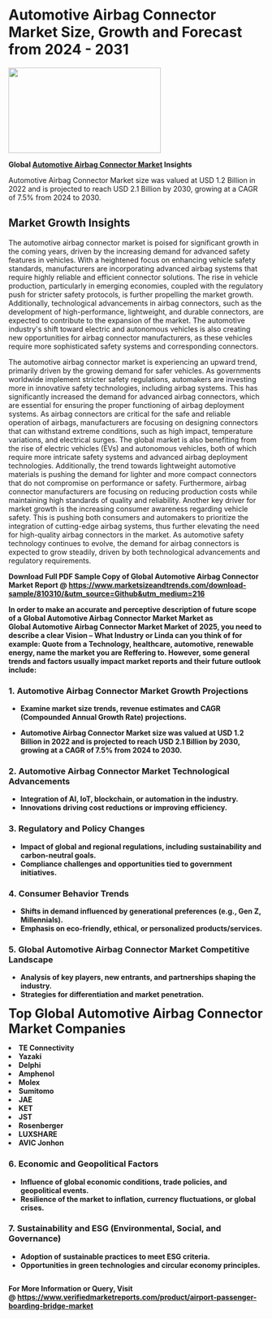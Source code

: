 <H1>Automotive Airbag Connector Market Size, Growth and Forecast from 2024 - 2031</H1><img class="aligncenter size-medium wp-image-584254" src="https://thirdeyenews.in/wp-content/uploads/2024/09/Global-Market-Research-300x168.jpeg" alt="" width="300" height="168" /><p><strong>Global&nbsp;<a href="https://www.marketsizeandtrends.com/download-sample/810310/&amp;utm_source=Github&utm_medium=216">Automotive Airbag Connector Market</a> Insights</strong></p><p>Automotive Airbag Connector Market size was valued at USD 1.2 Billion in 2022 and is projected to reach USD 2.1 Billion by 2030, growing at a CAGR of 7.5% from 2024 to 2030.</p><p><h2>Market Growth Insights</h2> <p>The automotive airbag connector market is poised for significant growth in the coming years, driven by the increasing demand for advanced safety features in vehicles. With a heightened focus on enhancing vehicle safety standards, manufacturers are incorporating advanced airbag systems that require highly reliable and efficient connector solutions. The rise in vehicle production, particularly in emerging economies, coupled with the regulatory push for stricter safety protocols, is further propelling the market growth. Additionally, technological advancements in airbag connectors, such as the development of high-performance, lightweight, and durable connectors, are expected to contribute to the expansion of the market. The automotive industry's shift toward electric and autonomous vehicles is also creating new opportunities for airbag connector manufacturers, as these vehicles require more sophisticated safety systems and corresponding connectors.</p> <p><strong></strong></p> <p>The automotive airbag connector market is experiencing an upward trend, primarily driven by the growing demand for safer vehicles. As governments worldwide implement stricter safety regulations, automakers are investing more in innovative safety technologies, including airbag systems. This has significantly increased the demand for advanced airbag connectors, which are essential for ensuring the proper functioning of airbag deployment systems. As airbag connectors are critical for the safe and reliable operation of airbags, manufacturers are focusing on designing connectors that can withstand extreme conditions, such as high impact, temperature variations, and electrical surges. The global market is also benefiting from the rise of electric vehicles (EVs) and autonomous vehicles, both of which require more intricate safety systems and advanced airbag deployment technologies. Additionally, the trend towards lightweight automotive materials is pushing the demand for lighter and more compact connectors that do not compromise on performance or safety. Furthermore, airbag connector manufacturers are focusing on reducing production costs while maintaining high standards of quality and reliability. Another key driver for market growth is the increasing consumer awareness regarding vehicle safety. This is pushing both consumers and automakers to prioritize the integration of cutting-edge airbag systems, thus further elevating the need for high-quality airbag connectors in the market. As automotive safety technology continues to evolve, the demand for airbag connectors is expected to grow steadily, driven by both technological advancements and regulatory requirements. <p><strong></p><p><span class=""><strong>Download Full PDF Sample Copy of Global Automotive Airbag Connector Market Report</strong> @ <a href="https://www.marketsizeandtrends.com/download-sample/810310/&amp;utm_source=Github&utm_medium=216" target="_blank">https://www.marketsizeandtrends.com/download-sample/810310/&amp;utm_source=Github&utm_medium=216</a></span></p><p>In order to make an accurate and perceptive description of future scope of a Global&nbsp;Automotive Airbag Connector Market Market as Global&nbsp;Automotive Airbag Connector Market Market of 2025, you need to describe a clear Vision &ndash; What Industry or Linda can you think of for example: Quote from a Technology, healthcare, automotive, renewable energy, name the market you are Reffering to. However, some general trends and factors usually impact market reports and their future outlook include:</p><h3>1.&nbsp;<strong>Automotive Airbag Connector Market Growth Projections</strong></h3><ul><li>Examine market size trends, revenue estimates and CAGR (Compounded Annual Growth Rate) projections.</li><li><p>Automotive Airbag Connector Market size was valued at USD 1.2 Billion in 2022 and is projected to reach USD 2.1 Billion by 2030, growing at a CAGR of 7.5% from 2024 to 2030.</p></li></ul><h3>2.&nbsp;<strong>Automotive Airbag Connector Market Technological Advancements</strong></h3><ul><li>Integration of AI, IoT, blockchain, or automation in the industry.</li><li>Innovations driving cost reductions or improving efficiency.</li></ul><h3>3.&nbsp;<strong>Regulatory and Policy Changes</strong></h3><ul><li>Impact of global and regional regulations, including sustainability and carbon-neutral goals.</li><li>Compliance challenges and opportunities tied to government initiatives.</li></ul><h3>4.&nbsp;<strong>Consumer Behavior Trends</strong></h3><ul><li>Shifts in demand influenced by generational preferences (e.g., Gen Z, Millennials).</li><li>Emphasis on eco-friendly, ethical, or personalized products/services.</li></ul><h3>5.&nbsp;<strong>Global Automotive Airbag Connector Market Competitive Landscape</strong></h3><ul><li>Analysis of key players, new entrants, and partnerships shaping the industry.</li><li>Strategies for differentiation and market penetration.</li></ul><p data-pm-slice="1 1 []"><span style="color: inherit; font-family: inherit; font-size: 25px;">Top Global Automotive Airbag Connector Market Companies</span></p><div class="" data-test-id=""><p><li>TE Connectivity</li><li> Yazaki</li><li> Delphi</li><li> Amphenol</li><li> Molex</li><li> Sumitomo</li><li> JAE</li><li> KET</li><li> JST</li><li> Rosenberger</li><li> LUXSHARE</li><li> AVIC Jonhon</li></p></div><h3>6.&nbsp;<strong>Economic and Geopolitical Factors</strong></h3><ul><li>Influence of global economic conditions, trade policies, and geopolitical events.</li><li>Resilience of the market to inflation, currency fluctuations, or global crises.</li></ul><h3>7.&nbsp;<strong>Sustainability and ESG (Environmental, Social, and Governance)</strong></h3><ul><li>Adoption of sustainable practices to meet ESG criteria.</li><li>Opportunities in green technologies and circular economy principles.</li></ul><h2><strong style="font-size: 14px;">For More Information or Query, Visit @&nbsp;</strong><a style="background-color: #ffffff; font-size: 14px;" href="https://www.marketsizeandtrends.com/report/automotive-airbag-connector-market/" target="_blank">https://www.verifiedmarketreports.com/product/airport-passenger-boarding-bridge-market</a></h2>
